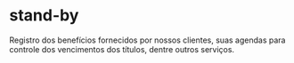 # stand-by
Registro dos benefícios fornecidos por nossos clientes, suas agendas para controle dos vencimentos dos títulos, dentre outros serviços.

